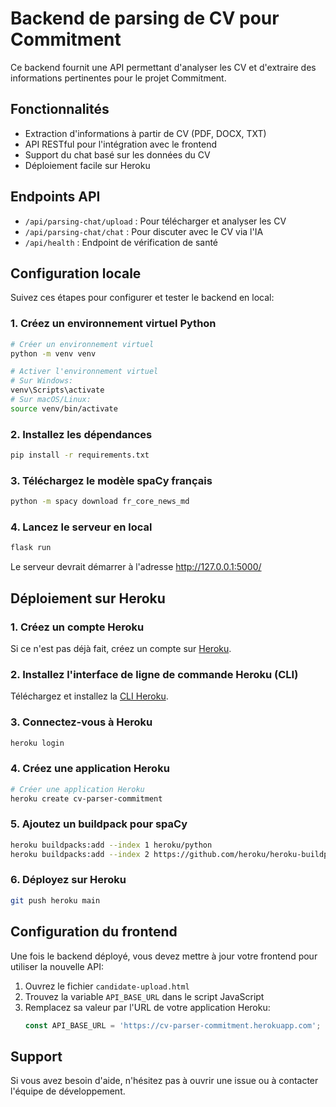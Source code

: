 # Backend de parsing de CV pour Commitment

Ce backend fournit une API permettant d'analyser les CV et d'extraire des informations pertinentes pour le projet Commitment.

## Fonctionnalités

- Extraction d'informations à partir de CV (PDF, DOCX, TXT)
- API RESTful pour l'intégration avec le frontend
- Support du chat basé sur les données du CV
- Déploiement facile sur Heroku

## Endpoints API

- `/api/parsing-chat/upload` : Pour télécharger et analyser les CV
- `/api/parsing-chat/chat` : Pour discuter avec le CV via l'IA
- `/api/health` : Endpoint de vérification de santé

## Configuration locale

Suivez ces étapes pour configurer et tester le backend en local:

### 1. Créez un environnement virtuel Python

```bash
# Créer un environnement virtuel
python -m venv venv

# Activer l'environnement virtuel
# Sur Windows:
venv\Scripts\activate
# Sur macOS/Linux:
source venv/bin/activate
```

### 2. Installez les dépendances

```bash
pip install -r requirements.txt
```

### 3. Téléchargez le modèle spaCy français

```bash
python -m spacy download fr_core_news_md
```

### 4. Lancez le serveur en local

```bash
flask run
```

Le serveur devrait démarrer à l'adresse http://127.0.0.1:5000/

## Déploiement sur Heroku

### 1. Créez un compte Heroku

Si ce n'est pas déjà fait, créez un compte sur [Heroku](https://signup.heroku.com/).

### 2. Installez l'interface de ligne de commande Heroku (CLI)

Téléchargez et installez la [CLI Heroku](https://devcenter.heroku.com/articles/heroku-cli).

### 3. Connectez-vous à Heroku

```bash
heroku login
```

### 4. Créez une application Heroku

```bash
# Créer une application Heroku
heroku create cv-parser-commitment
```

### 5. Ajoutez un buildpack pour spaCy

```bash
heroku buildpacks:add --index 1 heroku/python
heroku buildpacks:add --index 2 https://github.com/heroku/heroku-buildpack-apt
```

### 6. Déployez sur Heroku

```bash
git push heroku main
```

## Configuration du frontend

Une fois le backend déployé, vous devez mettre à jour votre frontend pour utiliser la nouvelle API:

1. Ouvrez le fichier `candidate-upload.html`
2. Trouvez la variable `API_BASE_URL` dans le script JavaScript
3. Remplacez sa valeur par l'URL de votre application Heroku:
   ```javascript
   const API_BASE_URL = 'https://cv-parser-commitment.herokuapp.com';
   ```

## Support

Si vous avez besoin d'aide, n'hésitez pas à ouvrir une issue ou à contacter l'équipe de développement.
